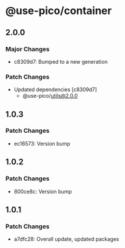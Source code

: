 # @use-pico/container

## 2.0.0

### Major Changes

- c8309d7: Bumped to a new generation

### Patch Changes

- Updated dependencies [c8309d7]
    - @use-pico/utils@2.0.0

## 1.0.3

### Patch Changes

- ec16573: Version bump

## 1.0.2

### Patch Changes

- 800ce8c: Version bump

## 1.0.1

### Patch Changes

- a7dfc28: Overall update, updated packages
